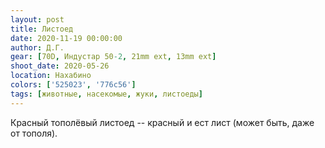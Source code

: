 ```yaml
---
layout: post
title: Листоед
date: 2020-11-19 00:00:00
author: Д.Г.
gear: [70D, Индустар 50-2, 21mm ext, 13mm ext]
shoot_date: 2020-05-26
location: Нахабино
colors: ['525023', '776c56']
tags: [животные, насекомые, жуки, листоеды]
---
```

Красный тополёвый листоед -- красный и ест лист (может быть, даже от тополя).
